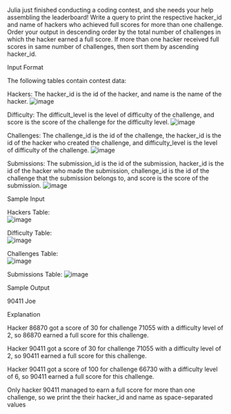 Julia just finished conducting a coding contest, and she needs your help assembling the leaderboard! Write a query to print the respective hacker_id and name of hackers who achieved full scores for more than one challenge. Order your output in descending order by the total number of challenges in which the hacker earned a full score. If more than one hacker received full scores in same number of challenges, then sort them by ascending hacker_id.

Input Format

The following tables contain contest data:

Hackers: The hacker_id is the id of the hacker, and name is the name of the hacker. 
![image](https://github.com/user-attachments/assets/61e88568-3422-4cda-8212-512a1fe97233)

Difficulty: The difficult_level is the level of difficulty of the challenge, and score is the score of the challenge for the difficulty level. 
![image](https://github.com/user-attachments/assets/0961afc6-d8fb-452f-a645-c4772f73665e)

Challenges: The challenge_id is the id of the challenge, the hacker_id is the id of the hacker who created the challenge, and difficulty_level is the level of difficulty of the challenge. 
![image](https://github.com/user-attachments/assets/ace14d96-e511-4338-9381-ae9b753e7706)

Submissions: The submission_id is the id of the submission, hacker_id is the id of the hacker who made the submission, challenge_id is the id of the challenge that the submission belongs to, and score is the score of the submission. 
![image](https://github.com/user-attachments/assets/37bc8df5-ff21-4870-8820-db7266735907)

Sample Input

Hackers Table:  
![image](https://github.com/user-attachments/assets/c9bf918f-c680-42ae-938d-c4005f8ac547)

Difficulty Table:  
![image](https://github.com/user-attachments/assets/befcf40d-300d-4884-8874-07cadeb0b5ab)

Challenges Table:  
![image](https://github.com/user-attachments/assets/83deb2a2-acdf-4416-8045-87962cc629aa)

Submissions Table: 
![image](https://github.com/user-attachments/assets/77722492-a9c5-4b51-9e41-3390486ce015)

Sample Output

90411 Joe

Explanation

Hacker 86870 got a score of 30 for challenge 71055 with a difficulty level of 2, so 86870 earned a full score for this challenge.

Hacker 90411 got a score of 30 for challenge 71055 with a difficulty level of 2, so 90411 earned a full score for this challenge.

Hacker 90411 got a score of 100 for challenge 66730 with a difficulty level of 6, so 90411 earned a full score for this challenge.

Only hacker 90411 managed to earn a full score for more than one challenge, so we print the their hacker_id and name as  space-separated values
